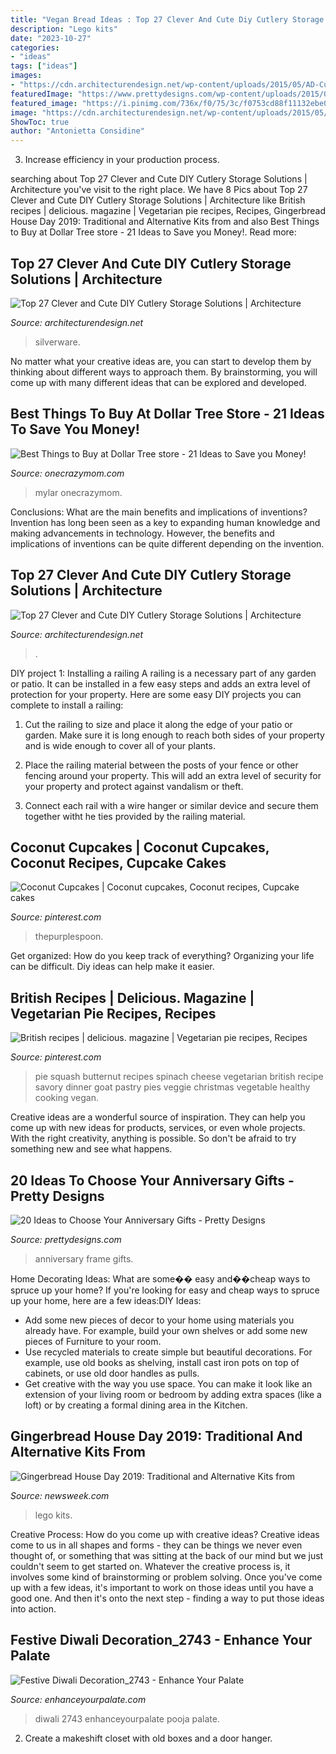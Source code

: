 ```yaml
---
title: "Vegan Bread Ideas : Top 27 Clever And Cute Diy Cutlery Storage Solutions"
description: "Lego kits"
date: "2023-10-27"
categories:
- "ideas"
tags: ["ideas"]
images:
- "https://cdn.architecturendesign.net/wp-content/uploads/2015/05/AD-Cutlery-Storage-Ideas-13.jpg"
featuredImage: "https://www.prettydesigns.com/wp-content/uploads/2015/06/Photo-Frame.jpg"
featured_image: "https://i.pinimg.com/736x/f0/75/3c/f0753cd88f11132ebe04cec1ccb570a5.jpg"
image: "https://cdn.architecturendesign.net/wp-content/uploads/2015/05/AD-Cutlery-Storage-Ideas-13.jpg"
ShowToc: true
author: "Antonietta Considine"
---
```



3. Increase efficiency in your production process.

	

		
searching about Top 27 Clever and Cute DIY Cutlery Storage Solutions | Architecture you've visit to the right place. We have 8 Pics about Top 27 Clever and Cute DIY Cutlery Storage Solutions | Architecture like British recipes | delicious. magazine | Vegetarian pie recipes, Recipes, Gingerbread House Day 2019: Traditional and Alternative Kits from and also Best Things to Buy at Dollar Tree store - 21 Ideas to Save you Money!. Read more:
		
    
## Top 27 Clever And Cute DIY Cutlery Storage Solutions | Architecture

<img loading=lazy src="https://cdn.architecturendesign.net/wp-content/uploads/2015/05/AD-Cutlery-Storage-Ideas-13.jpg" onerror="this.onerror=null;this.src='https://tse3.mm.bing.net/th?id=OIP.J9QzUChzaSQNPq2LgMppbgHaLO&amp;pid=15.1';" alt="Top 27 Clever and Cute DIY Cutlery Storage Solutions | Architecture">

_Source: architecturendesign.net_

>silverware. 

	

No matter what your creative ideas are, you can start to develop them by thinking about different ways to approach them. By brainstorming, you will come up with many different ideas that can be explored and developed.

    
## Best Things To Buy At Dollar Tree Store - 21 Ideas To Save You Money!

<img loading=lazy src="http://www.onecrazymom.com/wp-content/uploads/2017/07/mylar-balloons.jpg" onerror="this.onerror=null;this.src='https://tse1.mm.bing.net/th?id=OIP.nuiPQ5F-uDgj6qspH4UvswAAAA&amp;pid=15.1';" alt="Best Things to Buy at Dollar Tree store - 21 Ideas to Save you Money!">

_Source: onecrazymom.com_

>mylar onecrazymom. 

	

Conclusions: What are the main benefits and implications of inventions?
Invention has long been seen as a key to expanding human knowledge and making advancements in technology. However, the benefits and implications of inventions can be quite different depending on the invention.

    
## Top 27 Clever And Cute DIY Cutlery Storage Solutions | Architecture

<img loading=lazy src="https://cdn.architecturendesign.net/wp-content/uploads/2015/05/AD-Cutlery-Storage-Ideas-27.jpg" onerror="this.onerror=null;this.src='https://tse4.mm.bing.net/th?id=OIP.jDzmXkti9aO_75J-inObuwHaJ4&amp;pid=15.1';" alt="Top 27 Clever and Cute DIY Cutlery Storage Solutions | Architecture">

_Source: architecturendesign.net_

>. 

	

DIY project 1: Installing a railing
A railing is a necessary part of any garden or patio. It can be installed in a few easy steps and adds an extra level of protection for your property. Here are some easy DIY projects you can complete to install a railing: 
1. Cut the railing to size and place it along the edge of your patio or garden. Make sure it is long enough to reach both sides of your property and is wide enough to cover all of your plants. 

2. Place the railing material between the posts of your fence or other fencing around your property. This will add an extra level of security for your property and protect against vandalism or theft. 

3. Connect each rail with a wire hanger or similar device and secure them together witht he ties provided by the railing material.

    
## Coconut Cupcakes | Coconut Cupcakes, Coconut Recipes, Cupcake Cakes

<img loading=lazy src="https://i.pinimg.com/736x/b5/99/ae/b599aefa6e133dbe9aec4ea4e152e33b.jpg" onerror="this.onerror=null;this.src='https://tse2.mm.bing.net/th?id=OIP.TvKe9j8RWLeMa3Ylh3_3fgHaJ3&amp;pid=15.1';" alt="Coconut Cupcakes | Coconut cupcakes, Coconut recipes, Cupcake cakes">

_Source: pinterest.com_

>thepurplespoon. 

	

Get organized: How do you keep track of everything?
Organizing your life can be difficult. Diy ideas can help make it easier.

    
## British Recipes | Delicious. Magazine | Vegetarian Pie Recipes, Recipes

<img loading=lazy src="https://i.pinimg.com/736x/f0/75/3c/f0753cd88f11132ebe04cec1ccb570a5.jpg" onerror="this.onerror=null;this.src='https://tse3.mm.bing.net/th?id=OIP.LOhNuE7mkDTSSu_SsXuLZwHaJ9&amp;pid=15.1';" alt="British recipes | delicious. magazine | Vegetarian pie recipes, Recipes">

_Source: pinterest.com_

>pie squash butternut recipes spinach cheese vegetarian british recipe savory dinner goat pastry pies veggie christmas vegetable healthy cooking vegan. 

	

Creative ideas are a wonderful source of inspiration. They can help you come up with new ideas for products, services, or even whole projects. With the right creativity, anything is possible. So don't be afraid to try something new and see what happens.

    
## 20 Ideas To Choose Your Anniversary Gifts - Pretty Designs

<img loading=lazy src="https://www.prettydesigns.com/wp-content/uploads/2015/06/Photo-Frame.jpg" onerror="this.onerror=null;this.src='https://tse2.mm.bing.net/th?id=OIP.Q4T0GwM3vH_PCg8azBS8eQHaJ3&amp;pid=15.1';" alt="20 Ideas to Choose Your Anniversary Gifts - Pretty Designs">

_Source: prettydesigns.com_

>anniversary frame gifts. 

	

Home Decorating Ideas: What are some�� easy and��cheap ways to spruce up your home?
If you're looking for easy and cheap ways to spruce up your home, here are a few ideas:DIY Ideas: 
- Add some new pieces of decor to your home using materials you already have. For example, build your own shelves or add some new pieces of Furniture to your room. 
- Use recycled materials to create simple but beautiful decorations. For example, use old books as shelving, install cast iron pots on top of cabinets, or use old door handles as pulls. 
- Get creative with the way you use space. You can make it look like an extension of your living room or bedroom by adding extra spaces (like a loft) or by creating a formal dining area in the Kitchen.

    
## Gingerbread House Day 2019: Traditional And Alternative Kits From

<img loading=lazy src="https://d.newsweek.com/en/full/1552530/gingerbread-house.jpg" onerror="this.onerror=null;this.src='https://tse3.mm.bing.net/th?id=OIP.6m9cp8vPEBt-7dcz2HEyWQHaE8&amp;pid=15.1';" alt="Gingerbread House Day 2019: Traditional and Alternative Kits from">

_Source: newsweek.com_

>lego kits. 

	

Creative Process: How do you come up with creative ideas?
Creative ideas come to us in all shapes and forms - they can be things we never even thought of, or something that was sitting at the back of our mind but we just couldn't seem to get started on.
Whatever the creative process is, it involves some kind of brainstorming or problem solving. Once you've come up with a few ideas, it's important to work on those ideas until you have a good one. And then it's onto the next step - finding a way to put those ideas into action.

    
## Festive Diwali Decoration_2743 - Enhance Your Palate

<img loading=lazy src="https://www.enhanceyourpalate.com/wp-content/uploads/2018/11/Festive-Diwali-Decoration_2743-e1570835965867.jpeg" onerror="this.onerror=null;this.src='https://tse1.mm.bing.net/th?id=OIP.15QdiO2k8lMxz-3vb1CRagHaJ4&amp;pid=15.1';" alt="Festive Diwali Decoration_2743 - Enhance Your Palate">

_Source: enhanceyourpalate.com_

>diwali 2743 enhanceyourpalate pooja palate. 

	

2. Create a makeshift closet with old boxes and a door hanger.

